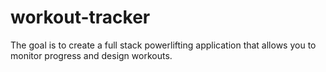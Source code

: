 # workout-tracker
The goal is to create a full stack powerlifting application that allows you to monitor progress and design workouts.
